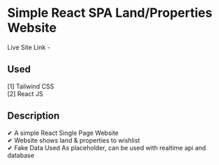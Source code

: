 # Simple React SPA Land/Properties Website

Live Site Link -

## Used
[1] Tailwind CSS </br>
[2] React JS

## Description
✔ A simple React Single Page Website </br>
✔ Website shows land & properties to wishlist </br>
✔ Fake Data Used As placeholder, can be used with realtime api and database </br>
